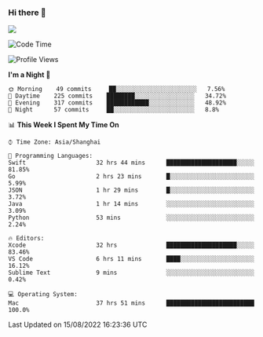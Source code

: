 ### Hi there 👋

<!--
**JJAYCHEN1e/jjaychen1e** is a ✨ _special_ ✨ repository because its `README.md` (this file) appears on your GitHub profile.

Here are some ideas to get you started:

- 🔭 I’m currently working on ...
- 🌱 I’m currently learning ...
- 👯 I’m looking to collaborate on ...
- 🤔 I’m looking for help with ...
- 💬 Ask me about ...
- 📫 How to reach me: ...
- 😄 Pronouns: ...
- ⚡ Fun fact: ...
-->

[![](https://github-readme-stats.vercel.app/api?username=jjaychen1e&show_icons=true)](https://github.com/jjaychen1e/github-readme-stats?count_private=true)

<!--START_SECTION:waka-->
![Code Time](http://img.shields.io/badge/Code%20Time-104%20hrs%2016%20mins-blue)

![Profile Views](http://img.shields.io/badge/Profile%20Views-1-blue)

**I'm a Night 🦉** 

```text
🌞 Morning    49 commits     ██░░░░░░░░░░░░░░░░░░░░░░░   7.56% 
🌆 Daytime    225 commits    ████████░░░░░░░░░░░░░░░░░   34.72% 
🌃 Evening    317 commits    ████████████░░░░░░░░░░░░░   48.92% 
🌙 Night      57 commits     ██░░░░░░░░░░░░░░░░░░░░░░░   8.8%

```


📊 **This Week I Spent My Time On** 

```text
⌚︎ Time Zone: Asia/Shanghai

💬 Programming Languages: 
Swift                    32 hrs 44 mins      ████████████████████░░░░░   81.85% 
Go                       2 hrs 23 mins       █░░░░░░░░░░░░░░░░░░░░░░░░   5.99% 
JSON                     1 hr 29 mins        █░░░░░░░░░░░░░░░░░░░░░░░░   3.72% 
Java                     1 hr 14 mins        ░░░░░░░░░░░░░░░░░░░░░░░░░   3.09% 
Python                   53 mins             ░░░░░░░░░░░░░░░░░░░░░░░░░   2.24%

🔥 Editors: 
Xcode                    32 hrs              ████████████████████░░░░░   83.46% 
VS Code                  6 hrs 11 mins       ████░░░░░░░░░░░░░░░░░░░░░   16.12% 
Sublime Text             9 mins              ░░░░░░░░░░░░░░░░░░░░░░░░░   0.42%

💻 Operating System: 
Mac                      37 hrs 51 mins      █████████████████████████   100.0%

```


 Last Updated on 15/08/2022 16:23:36 UTC
<!--END_SECTION:waka-->
